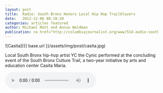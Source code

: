 ```yaml
---
layout: post
title:  Radio: South Bronx Honors Local Hip Hop Trailblazers
date:   2012-12-06 00:10:20
categories: articles featured
author: Michael Mott and Annie Waldman
publication: <a href="http://columbiajournalist.org/www/514-audio-south-bronx-honors-local-hip-hop-trailblazers/story">The Columbia Journalist</a>
---
```


![Casita]({{ base.url }}/assets/img/post/casita.jpg)

Local South Bronx hip-hop artist YC the Cynic performed at the concluding event of the South Bronx Culture Trail, a two-year initiative by arts and education center Casita Maria.

<audio controls>
	<source src="{{ base.url }}/assets/multimedia/casita.mp3" type="audio/mpeg">
	Your browser does not support the audio tag.
</audio>